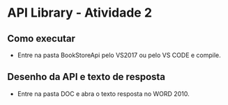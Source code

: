 # API Library - Atividade 2

## Como executar

* Entre na pasta BookStoreApi pelo VS2017 ou pelo VS CODE e compile.

## Desenho da API e texto de resposta

* Entre na pasta DOC e abra o texto resposta no WORD 2010.

